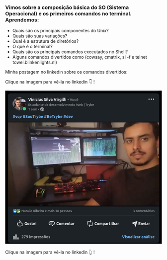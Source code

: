 ### Vimos sobre a composição básica do SO (Sistema Operacional) e os primeiros comandos no terminal. Aprendemos:

- Quais são os principais componentes do Unix?
- Quais são suas variações?
- Qual é a estrutura de diretórios?
- O que é o terminal?
- Quais são os principais comandos executados no Shell?
- Alguns comandos divertidos como (cowsay, cmatrix, sl -f e telnet towel.blinkenlights.nl)

Minha postagem no linkedin sobre os comandos divertidos:

Clique na imagem para vê-la no linkedin :point_down: !

<a href="https://www.linkedin.com/posts/vinicius-silva-virgilli_vqv-soutrybe-betrybe-activity-7029469353032978432-LluT?utm_source=share&utm_medium=member_desktop" target="_blank" rel="noopener noreferrer"><img style="margin: auto" src="./imagens/postagem sobre comandos no terminal.png" alt="postagem sobre comandos no terminal"></a>

Clique na imagem para vê-la no linkedin :point_up_2: !





